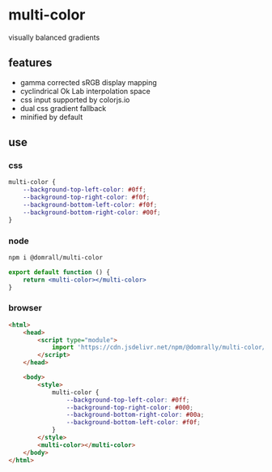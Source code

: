 # multi-color

visually balanced gradients

## features

- gamma corrected sRGB display mapping
- cyclindrical Ok Lab interpolation space
- css input supported by colorjs.io
- dual css gradient fallback
- minified by default

## use

### css

```css
multi-color {
	--background-top-left-color: #0ff;
	--background-top-right-color: #f0f;
	--background-bottom-left-color: #f0f;
	--background-bottom-right-color: #00f;
}
```

### node

```sh
npm i @domrall/multi-color
```

```jsx
export default function () {
	return <multi-color></multi-color>
}
```

### browser

```html
<html>
	<head>
		<script type="module">
			import 'https://cdn.jsdelivr.net/npm/@domrally/multi-color/index.js'
		</script>
	</head>

	<body>
		<style>
			multi-color {
				--background-top-left-color: #0ff;
				--background-top-right-color: #000;
				--background-bottom-right-color: #00a;
				--background-bottom-left-color: #f0f;
			}
		</style>
		<multi-color></multi-color>
	</body>
</html>
```
